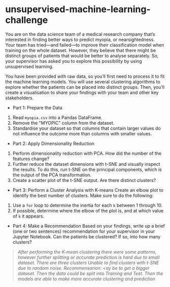 # unsupervised-machine-learning-challenge

You are on the data science team of a medical research company that’s interested in finding better ways to predict myopia, or nearsightedness. Your team has tried—and failed—to improve their classification model when training on the whole dataset. However, they believe that there might be distinct groups of patients that would be better to analyse separately. So, your supervisor has asked you to explore this possibility by using unsupervised learning.

You have been provided with raw data, so you’ll first need to process it to fit the machine learning models. You will use several clustering algorithms to explore whether the patients can be placed into distinct groups. Then, you’ll create a visualisation to share your findings with your team and other key stakeholders.

* Part 1: Prepare the Data
1. Read `myopia.csv` into a Pandas DataFrame.
2. Remove the "MYOPIC" column from the dataset.
3. Standardise your dataset so that columns that contain larger values do not influence the outcome more than columns with smaller values.
* Part 2: Apply Dimensionality Reduction 
1. Perform dimensionality reduction with PCA. How did the number of the features change?
2. Further reduce the dataset dimensions with t-SNE and visually inspect the results. To do this, run t-SNE on the principal components, which is the output of the  PCA transformation. 
3. Create a scatter plot of the t-SNE output. Are there distinct clusters?
* Part 3: Perform a Cluster Analysis with K-means
Create an elbow plot to identify the best number of clusters. Make sure to do the following:
1. Use a `for` loop to determine the inertia for each `k` between 1 through 10. 
2. If possible, determine where the elbow of the plot is, and at which value of `k` it appears.
* Part 4: Make a Recommendation 
Based on your findings, write up a brief (one or two sentences) recommendation for your supervisor in your Jupyter Notebook. Can the patients be clustered? If so, into how many clusters? 
> *After performing the K-mean clustering there were some patterns, however further splitting or accurate prediction is hard due to small dataset.
> There are three clusters
> Unable to find clusters with t-SNE due to random noise.
> Recommensarion:  <ay be to get a bigger dataset.  Then the data could be split into Training and Test.  Then the models are able to make more accurate clustering and prediction*
